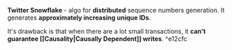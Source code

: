 **Twitter Snowflake** - algo for **distributed** sequence numbers generation. It generates **approximately increasing unique IDs**. 

It's drawback is that when there are a lot small transactions, it **can't guarantee [[Causality|Causally Dependent]] writes**. ^e12cfc